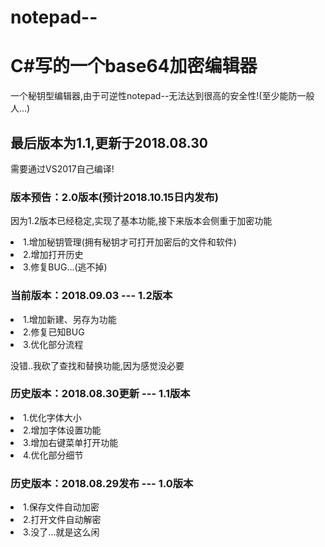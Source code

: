 # notepad--
<h1>C#写的一个base64加密编辑器</h1>
<p>一个秘钥型编辑器,由于可逆性notepad--无法达到很高的安全性!(至少能防一般人...)</p>
<h2>最后版本为1.1,更新于2018.08.30</h1>
<p>需要通过VS2017自己编译!</p>
<h3>版本预告：2.0版本(预计2018.10.15日内发布)</h3>
<p>因为1.2版本已经稳定,实现了基本功能,接下来版本会侧重于加密功能</p>
<li>1.增加秘钥管理(拥有秘钥才可打开加密后的文件和软件)</li>
<li>2.增加打开历史</li>
<li>3.修复BUG...(逃不掉)</li>
<h3>当前版本：2018.09.03 --- 1.2版本</h3>
<li>1.增加新建、另存为功能</li>
<li>2.修复已知BUG</li>
<li>3.优化部分流程</li>
<p>没错..我砍了查找和替换功能,因为感觉没必要</p>
<h3>历史版本：2018.08.30更新 --- 1.1版本</h3>
<li>1.优化字体大小</li>
<li>2.增加字体设置功能</li>
<li>3.增加右键菜单打开功能</li>
<li>4.优化部分细节</li>
<h3>历史版本：2018.08.29发布 --- 1.0版本</h3>
<li>1.保存文件自动加密</li>
<li>2.打开文件自动解密</li>
<li>3.没了...就是这么闲</li>
